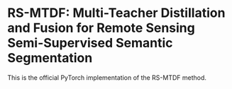 # RS-MTDF: Multi-Teacher Distillation and Fusion for Remote Sensing Semi-Supervised Semantic Segmentation
This is the official PyTorch implementation of the RS-MTDF method.
